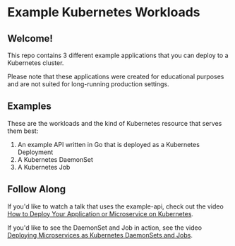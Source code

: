 # Example Kubernetes Workloads 

## Welcome! 

This repo contains 3 different example applications that you can deploy to a Kubernetes cluster. 

Please note that these applications were created for educational purposes and are not suited for long-running production settings. 

## Examples 
These are the workloads and the kind of Kubernetes resource that serves them best: 

1. An example API written in Go that is deployed as a Kubernetes Deployment
1. A Kubernetes DaemonSet
1. A Kubernetes Job 

## Follow Along 
If you'd like to watch a talk that uses the example-api, check out the video [How to Deploy Your Application or Microservice on Kubernetes](https://www.digitalocean.com/community/tech_talks/how-to-deploy-your-application-or-microservice-as-a-kubernetes-deployment). 

If you'd like to see the DaemonSet and Job in action, see the video [Deploying Microservices as Kubernetes DaemonSets and Jobs](https://www.digitalocean.com/community/tech_talks/deploying-microservices-as-kubernetes-daemonsets-and-jobs).